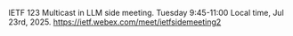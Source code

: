 IETF 123 Multicast in LLM side meeting. 
Tuesday 9:45-11:00 Local time, Jul 23rd, 2025. 
https://ietf.webex.com/meet/ietfsidemeeting2

